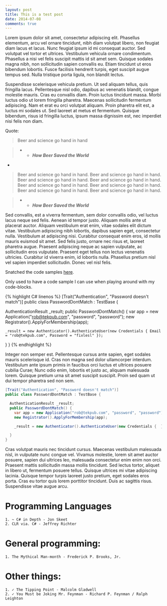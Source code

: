 ```yaml
---
layout: post
title: This is a test post
date: 2014-07-08
comments: true
---
```


Lorem ipsum dolor sit amet, consectetur adipiscing elit. Phasellus elementum, arcu vel ornare tincidunt, nibh diam volutpat libero, non feugiat diam lacus et lacus. Nunc feugiat ipsum id mi consequat auctor. Sed volutpat vel tortor et ultrices. Vestibulum vehicula ornare condimentum. Phasellus a nisi vel felis suscipit mattis id sit amet sem. Quisque sodales magna nibh, non sollicitudin sapien convallis eu. Etiam tincidunt ut eros bibendum lobortis. Fusce facilisis hendrerit turpis, eget suscipit augue tempus sed. Nulla tristique porta ligula, non blandit lectus.

Suspendisse scelerisque vehicula pretium. Ut sed aliquam tellus, quis fringilla lacus. Pellentesque nisl odio, dapibus ac venenatis blandit, congue molestie mauris. Cras eu convallis diam. Proin luctus tincidunt massa. Morbi luctus odio ut lorem fringilla pharetra. Maecenas sollicitudin fermentum adipiscing. Nam et erat eu orci volutpat aliquam. Proin pharetra elit est, a luctus mi sodales ut. Sed laoreet at metus et fermentum. Quisque bibendum, risus id fringilla luctus, ipsum massa dignissim est, nec imperdiet nisi felis non diam.

Quote:

> Beer and science go hand in hand

> - - ***How Beer Saved the World***

-

<!--more-->

> Beer and science go hand in hand. Beer and science go hand in hand. Beer and science go hand in hand. Beer and science go hand in hand. Beer and science go hand in hand. Beer and science go hand in hand. Beer and science go hand in hand. Beer and science go hand in hand. 

> - - ***How Beer Saved the World***


Sed convallis, est a viverra fermentum, sem dolor convallis odio, vel luctus lacus neque sed felis. Aenean id tempor justo. Aliquam mollis ante ut placerat auctor. Aliquam vestibulum erat enim, vitae sodales elit dictum vitae. Vestibulum adipiscing nibh lobortis, dapibus sapien eget, consectetur nulla. Vestibulum at adipiscing nisi. Curabitur consequat enim eros, id mollis mauris euismod sit amet. Sed felis justo, ornare nec risus et, laoreet pharetra augue. Praesent adipiscing neque ac sapien vulputate, ac sollicitudin eros vulputate. Praesent eget tellus non lectus venenatis ultricies. Curabitur id viverra enim, id lobortis nulla. Phasellus pretium nisl vel sapien imperdiet sollicitudin. Donec vel nisl felis.

Snatched the code samples [here](http://www.wekeroad.com/2014/03/06/pragmatic-bdd/).

Only used to have a code sample I can use when playing around with my code-blocks. 

{% highlight C# linenos %}
[Trait("Authentication", "Password doesn't match")]
public class PasswordDontMatch : TestBase {

  AuthenticationResult _result;
  public PasswordDontMatch() {
    var app = new Application("rob@tekpub.com", "password", "password");
    new Registrator().ApplyForMembership(app);

    _result = new Authenticator().AuthenticateUser(new Credentials { Email = "rob@tekpub.com", Password = "fixlesl" });

  }
}
{% endhighlight %}

Integer non semper est. Pellentesque cursus ante sapien, eget sodales mauris scelerisque id. Cras non magna sed dolor ullamcorper interdum. Vestibulum ante ipsum primis in faucibus orci luctus et ultrices posuere cubilia Curae; Nunc odio enim, lobortis et justo ac, aliquam malesuada lorem. Quisque pretium urna sit amet suscipit suscipit. Proin sed quam ut dui tempor pharetra sed non sem.

```csharp
[Trait("Authentication", "Password doesn't match")]
public class PasswordDontMatch : TestBase {

  AuthenticationResult _result;
  public PasswordDontMatch() {
    var app = new Application("rob@tekpub.com", "password", "password");
    new Registrator().ApplyForMembership(app);

    _result = new Authenticator().AuthenticateUser(new Credentials {  });

  }
}
```

Cras volutpat mauris nec tincidunt cursus. Maecenas vestibulum malesuada nisl, in vulputate nunc congue vel. Vivamus molestie, lorem sit amet auctor posuere, sapien dui ultrices leo, malesuada consectetur enim enim non orci. Praesent mattis sollicitudin massa mollis tincidunt. Sed lectus tortor, aliquet in libero ut, fermentum posuere tellus. Quisque ultrices mi vitae adipiscing lacinia. Quisque tempor turpis laoreet justo pretium, eget sodales eros porta. Cras eu tortor quis lorem porttitor tincidunt. Duis ac sagittis risus. Suspendisse vitae augue arcu.


# Programming Languages

    1. ~ C# in Depth - Jon Skeet
    2. CLR via. C# - Jeffrey Richter

# General programming:
    1. The Mythical Man-month - Frederick P. Brooks, Jr.

# Other things:
    1. ✓ The Tipping Point - Malcolm Gladwell
    2. ✓ You Must be Joking Mr. Feynman - Richard P. Feynman / Ralph Leighton